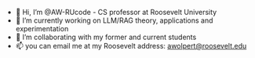 - 👋 Hi, I’m @AW-RUcode - CS professor at Roosevelt University
- 👀 I’m currently working on LLM/RAG theory, applications and experimentation
- 💞️ I’m collaborating with my former and current students
- 📫 you can email me at my Roosevelt address: awolpert@roosevelt.edu


<!---
AW-RUcode/AW-RUcode is a ✨ special ✨ repository because its `README.md` (this file) appears on your GitHub profile.
You can click the Preview link to take a look at your changes.
--->
